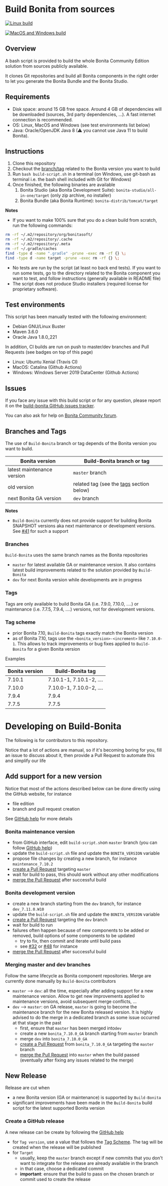 # Build Bonita from sources

[![Linux build](https://img.shields.io/travis/Bonitasoft-Community/Build-Bonita/master?label=Linux%20build&logo=travis)](https://travis-ci.org/Bonitasoft-Community/Build-Bonita)

[![MacOS and Windows build](https://github.com/Bonitasoft-Community/Build-Bonita/workflows/MacOS%20and%20Windows%20Build/badge.svg)](https://github.com/Bonitasoft-Community/Build-Bonita/actions)


## Overview

A bash script is provided to build the whole Bonita Community Edition solution from sources publicly available.

It clones Git repositories and build all Bonita components in the right order to let you generate the Bonita Bundle and
the Bonita Studio.


## Requirements

- Disk space: around 15 GB free space. Around 4 GB of dependencies will be downloaded (sources, 3rd party dependencies,
...). A fast internet connection is recommended.
- OS: Linux, MacOS and Windows (see test environments list below)
- Java: Oracle/OpenJDK Java 8 (⚠ you cannot use Java 11 to build Bonita).


## Instructions

1. Clone this repository
1. Checkout the [branch/tag](#branches-and-tags) related to the Bonita version you want to build
1. Run `bash build-script.sh` in a terminal (on Windows, use git-bash as terminal i.e. the bash shell included with Git for Windows)
1. Once finished, the following binaries are available
    1. Bonita Studio (aka Bonita Development Suite): `bonita-studio/all-in-one/target` (only zip archive, no installer)
    1. Bonita Bundle (aka Bonita Runtime): `bonita-distrib/tomcat/target`

**Notes**
- If you want to make 100% sure that you do a clean build from scratch, run the following commands:
```bash
rm -rf ~/.m2/repository/org/bonitasoft/
rm -rf ~/.m2/repository/.cache
rm -rf ~/.m2/repository/.meta
rm -rf ~/.gradle/caches
find -type d -name ".gradle" -prune -exec rm -rf {} \;
find -type d -name target -prune -exec rm -rf {} \;
```
- No tests are run by the script (at least no back end tests). If you want to run some tests, go to the directory
 related to the Bonita component you want to test, and follow instructions (generally available in README file)
- The script does not produce Studio installers (required license for proprietary software).


## Test environments

This script has been manually tested with the following environment:
- Debian GNU/Linux Buster
- Maven 3.6.0
- Oracle Java 1.8.0_221


In addition, CI builds are run on push to master/dev branches and Pull Requests (see badges on top of this page)
- Linux: Ubuntu Xenial (Travis CI)
- MacOS: Catalina (Github Actions)
- Windows: Windows Server 2019 DataCenter (Github Actions)


## Issues

If you face any issue with this build script or for any question, please report it on the [build-bonita GitHub issues tracker](https://github.com/Bonitasoft-Community/Build-Bonita/issues).

You can also ask for help on [Bonita Community forum](https://community.bonitasoft.com/questions-and-answers).


## <a name="branches-and-tags"></a> Branches and Tags

The use of `Build-Bonita` branch or tag depends of the Bonita version you want to build.

| Bonita version | Build-Bonita branch or tag |
| -------- | ----- |
| latest maintenance version | `master` branch |
| old version | related tag (see the [tags](#tags) section below) |
| next Bonita GA version | `dev` branch |

**Notes**
- `Build-Bonita` currently does not provide support for building Bonita SNAPSHOT versions aka next maintenance or
development versions. See [#41](https://github.com/Bonitasoft-Community/Build-Bonita/issue/41) for such a support


### Branches

`Build-Bonita` uses the same branch names as the Bonita repositories
- `master` for latest available GA or maintenance version. It also contains latest build improvements related to the
solution provided by `Build-Bonita`
- `dev` for next Bonita version while developments are in progress


### Tags

Tags are only available to build Bonita GA (i.e. 7.9.0, 7.10.0, ....) or maintenance (i.e. 7.7.5, 7.9.4, ....) versions,
not for development versions.

### <a name="tag-scheme"></a> Tag scheme
- prior Bonita 7.10, `Build-Bonita` tags exactly match the Bonita version
- as of Bonita 7.10, tags use the `<bonita_version>-<increment>` like `7.10.0-1`. This allows to track improvements or
bug fixes applied to `Build-Bonita` for a given Bonita version

Examples

| Bonita version | Build-Bonita tag |
| -------- | ----- |
| 7.10.1 | 7.10.1-1, 7.10.1-2, .... |
| 7.10.0 | 7.10.0-1, 7.10.0-2, .... |
| 7.9.4 | 7.9.4 |
| 7.7.5 | 7.7.5 |


# Developing on Build-Bonita

The following is for contributors to this repository.

Notice that a lot of actions are manual, so if it's becoming boring for you, fill an issue to discuss about it, then
provide a Pull Request to automate this and simplify our life

## Add support for a new version

Notice that most of the actions described below can be done directly using the GitHub website, for instance
- file edition
- branch and pull request creation

See [GitHub help](https://help.github.com/en/github/managing-files-in-a-repository/editing-files-in-your-repository) for
more details

### Bonita maintenance version

- from GitHub interface, edit `build-script.sh`on `master` branch (you can follow [GitHub help](https://help.github.com/en/github/managing-files-in-a-repository/editing-files-in-your-repository))
- update the `build-script.sh` file and update the `BONITA_VERSION` variable
- propose file changes by creating a new branch, for instance `maintenance_7.10.2`
- [create a Pull Request](https://help.github.com/en/github/collaborating-with-issues-and-pull-requests/creating-a-pull-request) targeting `master`
- wait for build to pass, this should work without any other modifications
- [merge the Pull Request](https://help.github.com/en/github/collaborating-with-issues-and-pull-requests/merging-a-pull-request) after successful build

### Bonita development version

- create a new branch starting from the `dev` branch, for instance `dev_7.11.0.W10`
- update the `build-script.sh` file and update the `BONITA_VERSION` variable
- [create a Pull Request](https://help.github.com/en/github/collaborating-with-issues-and-pull-requests/creating-a-pull-request) targeting the `dev` branch
- wait for build to run
- failures often happen because of new components to be added or removed, build options of some components to be updated
  - try to fix, then commit and iterate until build pass
  - see [#32](https://github.com/Bonitasoft-Community/Build-Bonita/pull/32) or
  [#48](https://github.com/Bonitasoft-Community/Build-Bonita/pull/48) for instance
- [merge the Pull Request](https://help.github.com/en/github/collaborating-with-issues-and-pull-requests/merging-a-pull-request) after successful build


### Merging master and dev branches

Follow the same lifecycle as Bonita component repositories. Merge are currently done manually by `Build-Bonita`
contributors
- `master` --> `dev`: all the time, especially after adding support for a new maintenance version. Allow to get new
improvements applied to maintenance versions, avoid subsequent merge conflicts, ...
- `dev` --> `master`: on GA release, `master` is going to become the maintenance branch for the new Bonita released
version. It is highly advised to do the merge in a dedicated branch as some issue occurred at that stage in the past
  - first, ensure that `master` has been merged into`dev`
  - create a new `bonita_7.10.0_GA` branch starting from `master` branch
  - merge `dev` into `bonita_7.10.0_GA`
  - [create a Pull Request](https://help.github.com/en/github/collaborating-with-issues-and-pull-requests/creating-a-pull-request) from `bonita_7.10.0_GA` targeting the `master` branch
  - [merge the Pull Request](https://help.github.com/en/github/collaborating-with-issues-and-pull-requests/merging-a-pull-request) into `master` when the build passed (eventually after fixing any issues related to the merge)


## New Release

Release are cut when
- a new Bonita version (GA or maintenance) is supported by `Build-Bonita`
- significant improvements have been made in the `Build-Bonita` build script for the latest supported Bonita version

### Create a GitHub release

A new release can be create by following the [GitHub help](https://help.github.com/en/github/administering-a-repository/managing-releases-in-a-repository#creating-a-release)
- for `Tag version`, use a value that follows the [Tag Scheme](#tag-scheme). The tag will be created when the release
will be published
- for `Target`
  - usually, keep the `master` branch except if new commits that you don't want to integrate for the release are already
  available in the branch
  - in that case, choose a dedicated commit 
  - **important**: ensure that the build to pass on the chosen branch or commit used to create the release

